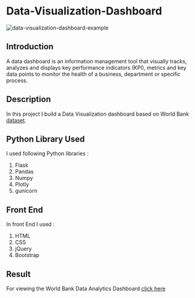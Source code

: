 # Data-Visualization-Dashboard

![data-visualization-dashboard-example](https://user-images.githubusercontent.com/39211262/80624494-5f1a9c00-8a69-11ea-980b-8655384852ca.jpg)

## Introduction <a name="Python Library used"></a>
A data dashboard is an information management tool that visually tracks, analyzes and displays key performance indicators (KPI), metrics and key data points to monitor the health of a business, department or specific process.

## Description <a name="Python Library used"></a>
In this project I build a Data Visualization dashboard based on World Bank [dataset](https://data.worldbank.org/).

## Python Library Used <a name="Python Library used"></a>
I used following Python libraries :
<ol>
  <li>Flask</li>
  <li>Pandas</li>
  <Li>Numpy</li>
  <li>Plotly</li>
  <li>gunicorn</li>
</ol>

## Front End  <a name="Python Library used"></a>
In front End I used :
<ol>
  <li>HTML</li>
  <li>CSS</li>
  <li>jQuery</li>
  <li>Bootstrap</li>
</ol>

## Result  <a name="Python Library used"></a>

For viewing the World Bank Data Analytics Dashboard [click here](https://toulikdevdata.herokuapp.com/)
